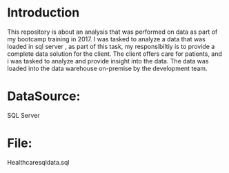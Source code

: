 # Introduction

This repository is about an analysis that was performed on data as part of my bootcamp training in 2017. I was tasked to analyze a data that was loaded in sql server , as part of this task, my responsibiltiy is to provide a complete data solution for the client. The client offers care for patients, and i was tasked to analyze and provide insight into the data. The data was loaded into the data warehouse on-premise by the development team. 

# DataSource: 
SQL Server

# File:
Healthcaresqldata.sql

